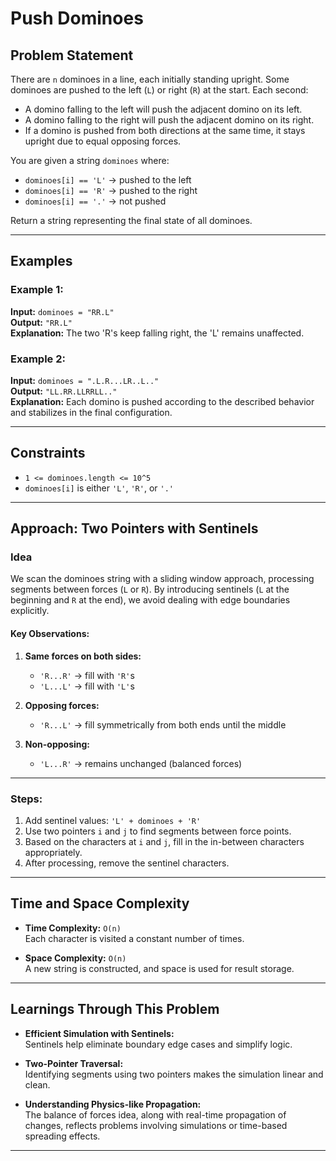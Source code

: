 # Push Dominoes

## Problem Statement

There are `n` dominoes in a line, each initially standing upright. Some dominoes are pushed to the left (`L`) or right (`R`) at the start. Each second:

- A domino falling to the left will push the adjacent domino on its left.
- A domino falling to the right will push the adjacent domino on its right.
- If a domino is pushed from both directions at the same time, it stays upright due to equal opposing forces.

You are given a string `dominoes` where:

- `dominoes[i] == 'L'` → pushed to the left
- `dominoes[i] == 'R'` → pushed to the right
- `dominoes[i] == '.'` → not pushed

Return a string representing the final state of all dominoes.

---

## Examples

### Example 1:
**Input:** `dominoes = "RR.L"`  
**Output:** `"RR.L"`  
**Explanation:** The two 'R's keep falling right, the 'L' remains unaffected.

### Example 2:
**Input:** `dominoes = ".L.R...LR..L.."`  
**Output:** `"LL.RR.LLRRLL.."`  
**Explanation:** Each domino is pushed according to the described behavior and stabilizes in the final configuration.

---

## Constraints

- `1 <= dominoes.length <= 10^5`
- `dominoes[i]` is either `'L'`, `'R'`, or `'.'`

---

## Approach: Two Pointers with Sentinels

### Idea

We scan the dominoes string with a sliding window approach, processing segments between forces (`L` or `R`). By introducing sentinels (`L` at the beginning and `R` at the end), we avoid dealing with edge boundaries explicitly.

#### Key Observations:

1. **Same forces on both sides:**  
   - `'R...R'` → fill with `'R'`s  
   - `'L...L'` → fill with `'L'`s

2. **Opposing forces:**  
   - `'R...L'` → fill symmetrically from both ends until the middle

3. **Non-opposing:**  
   - `'L...R'` → remains unchanged (balanced forces)

---

### Steps:

1. Add sentinel values: `'L' + dominoes + 'R'`
2. Use two pointers `i` and `j` to find segments between force points.
3. Based on the characters at `i` and `j`, fill in the in-between characters appropriately.
4. After processing, remove the sentinel characters.

---

## Time and Space Complexity

- **Time Complexity:** `O(n)`  
  Each character is visited a constant number of times.

- **Space Complexity:** `O(n)`  
  A new string is constructed, and space is used for result storage.

---

## Learnings Through This Problem

- **Efficient Simulation with Sentinels:**  
  Sentinels help eliminate boundary edge cases and simplify logic.

- **Two-Pointer Traversal:**  
  Identifying segments using two pointers makes the simulation linear and clean.

- **Understanding Physics-like Propagation:**  
  The balance of forces idea, along with real-time propagation of changes, reflects problems involving simulations or time-based spreading effects.

---
